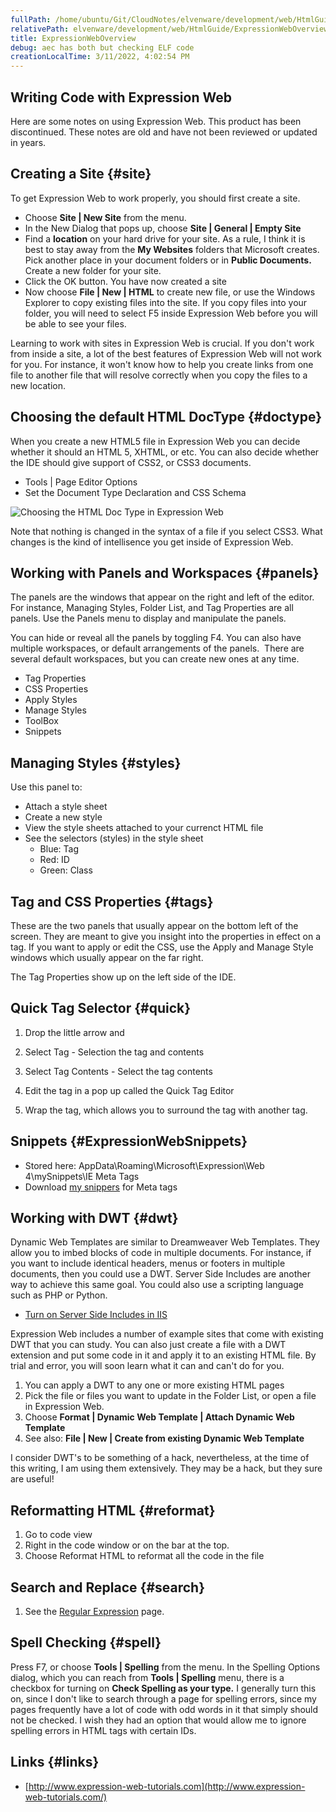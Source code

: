 ```yaml
---
fullPath: /home/ubuntu/Git/CloudNotes/elvenware/development/web/HtmlGuide/ExpressionWebOverview.md
relativePath: elvenware/development/web/HtmlGuide/ExpressionWebOverview.md
title: ExpressionWebOverview
debug: aec has both but checking ELF code
creationLocalTime: 3/11/2022, 4:02:54 PM
---
```


<!-- toc -->
<!-- tocstop -->

Writing Code with Expression Web
--------------------------------

Here are some notes on using Expression Web. This product has been discontinued. These notes are old and have not been reviewed or updated in years.

Creating a Site {#site}
---------------

To get Expression Web to work properly, you should first create a site.

-   Choose **Site | New Site** from the menu.
-   In the New Dialog that pops up, choose **Site | General | Empty
    Site**
-   Find a **location** on your hard drive for your site. As a rule, I
    think it is best to stay away from the **My Websites** folders that
    Microsoft creates. Pick another place in your document folders or in
    **Public Documents.** Create a new folder for your site.
-   Click the OK button. You have now created a site
-   Now choose **File | New | HTML** to create new file, or use the
    Windows Explorer to copy existing files into the site. If you copy
    files into your folder, you will need to select F5 inside Expression
    Web before you will be able to see your files.

Learning to work with sites in Expression Web is crucial. If you don't
work from inside a site, a lot of the best features of Expression Web
will not work for you. For instance, it won't know how to help you
create links from one file to another file that will resolve correctly
when you copy the files to a new location.

Choosing the default HTML DocType {#doctype}
---------------------------------

When you create a new HTML5 file in Expression Web you can decide
whether it should an HTML 5, XHTML, or etc. You can also decide whether
the IDE should give support of CSS2, or CSS3 documents.

-   Tools | Page Editor Options
-   Set the Document Type Declaration and CSS Schema

![Choosing the HTML Doc Type in Expression Web](https://s3.amazonaws.com/s3bucket01.elvenware.com/dev-images/html/ExpressionWeb01.png)

Note that nothing is changed in the syntax of a file if you select CSS3.
What changes is the kind of intellisence you get inside of Expression
Web.

Working with Panels and Workspaces {#panels}
----------------------------------

The panels are the windows that appear on the right and left of the
editor. For instance, Managing Styles, Folder List, and Tag Properties
are all panels. Use the Panels menu to display and manipulate the
panels.

You can hide or reveal all the panels by toggling F4. You can also have
multiple workspaces, or default arrangements of the panels.  There are
several default workspaces, but you can create new ones at any time.

-   Tag Properties
-   CSS Properties
-   Apply Styles
-   Manage Styles
-   ToolBox
-   Snippets

Managing Styles {#styles}
---------------

Use this panel to:

-   Attach a style sheet
-   Create a new style
-   View the style sheets attached to your currenct HTML file
-   See the selectors (styles) in the style sheet
    -   Blue: Tag
    -   Red: ID
    -   Green: Class

Tag and CSS Properties {#tags}
----------------------

These are the two panels that usually appear on the bottom left of the
screen. They are meant to give you insight into the properties in effect
on a tag. If you want to apply or edit the CSS, use the Apply and Manage
Style windows which usually appear on the far right.

The Tag Properties show up on the left side of the IDE.

Quick Tag Selector {#quick}
------------------

1.  Drop the little arrow and

1.  Select Tag - Selection the tag and contents
2.  Select Tag Contents - Select the tag contents
3.  Edit the tag in a pop up called the Quick Tag Editor
4.  Wrap the tag, which allows you to surround the tag with another tag.

Snippets {#ExpressionWebSnippets}
--------

-   Stored here: AppData\\Roaming\\Microsoft\\Expression\\Web
    4\\mySnippets\\IE Meta Tags
-   Download [my snippers](../../../downloads/ExpressionWebSnippets.zip)
    for Meta tags

Working with DWT {#dwt}
----------------

Dynamic Web Templates are similar to Dreamweaver Web Templates. They
allow you to imbed blocks of code in multiple documents. For instance,
if you want to include identical headers, menus or footers in multiple
documents, then you could use a DWT. Server Side Includes are another
way to achieve this same goal. You could also use a scripting language
such as PHP or Python.

-   [Turn on Server Side Includes in
    IIS](/charlie/development/web/Server/ServerSideIncludes.html)

Expression Web includes a number of example sites that come with
existing DWT that you can study. You can also just create a file with a
DWT extension and put some code in it and apply it to an existing HTML
file. By trial and error, you will soon learn what it can and can't do
for you.

1.  You can apply a DWT to any one or more existing HTML pages
2.  Pick the file or files you want to update in the Folder List, or
    open a file in Expression Web.
3.  Choose **Format | Dynamic Web Template | Attach Dynamic Web
    Template**
4.  See also: **File | New | Create from existing Dynamic Web Template**

I consider DWT's to be something of a hack, nevertheless, at the time of
this writing, I am using them extensively. They may be a hack, but they
sure are useful!

Reformatting HTML {#reformat}
-----------------

1.  Go to code view
2.  Right in the code window or on the bar at the top.
3.  Choose Reformat HTML to reformat all the code in the file

Search and Replace {#search}
------------------

1.  See the [Regular Expression](../../regular_expressions/index.html)
    page.

Spell Checking {#spell}
--------------

Press F7, or choose **Tools | Spelling** from the menu. In the Spelling
Options dialog, which you can reach from **Tools | Spelling** menu,
there is a checkbox for turning on **Check Spelling as your type.** I
generally turn this on, since I don't like to search through a page for
spelling errors, since my pages frequently have a lot of code with odd
words in it that simply should not be checked. I wish they had an option
that would allow me to ignore spelling errors in HTML tags with certain
IDs.

Links {#links}
-----

-   [http://www.expression-web-tutorials.com](http://www.expression-web-tutorials.com/)
